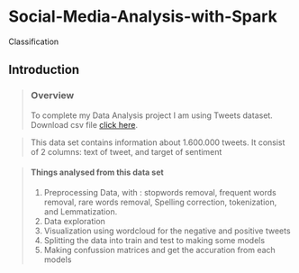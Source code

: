 # Social-Media-Analysis-with-Spark
Classification

## Introduction

>### **Overview**
>To complete my Data Analysis project I am using Tweets dataset. Download csv file [click here](https://drive.google.com/drive/folders/1q0MyZQphW-XN1WeJTkXPw1AQAKfdT5oI).

>This data set contains information about 1.600.000 tweets. It consist of 2 columns:  text of tweet, and target of sentiment

>#### **Things analysed from this data set**
> 1. Preprocessing Data, with : stopwords removal, frequent words removal, rare words removal, Spelling correction, tokenization, and Lemmatization. 
> 2. Data exploration   
> 3. Visualization using wordcloud for the negative and positive tweets
> 4. Splitting the data into train and test to making some models
> 5. Making confussion matrices and get the accuration from each models
